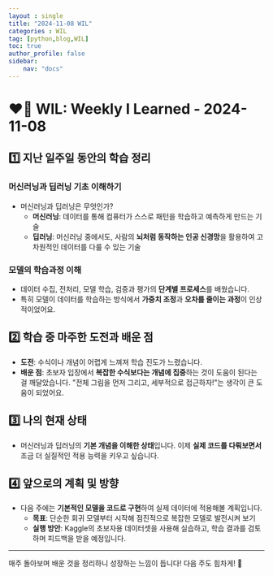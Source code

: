 ```yaml
---
layout : single
title: "2024-11-08 WIL"
categories : WIL
tag: [python,blog,WIL]
toc: true
author_profile: false
sidebar:
    nav: "docs"
---
```





# ❤️‍🔥 WIL: Weekly I Learned - 2024-11-08

## 1️⃣ 지난 일주일 동안의 학습 정리

### 머신러닝과 딥러닝 기초 이해하기
- 머신러닝과 딥러닝은 무엇인가?
  - **머신러닝**: 데이터를 통해 컴퓨터가 스스로 패턴을 학습하고 예측하게 만드는 기술
  - **딥러닝**: 머신러닝 중에서도, 사람의 **뇌처럼 동작하는 인공 신경망**을 활용하여 고차원적인 데이터를 다룰 수 있는 기술
  
### 모델의 학습과정 이해
- 데이터 수집, 전처리, 모델 학습, 검증과 평가의 **단계별 프로세스**를 배웠습니다.
- 특히 모델이 데이터를 학습하는 방식에서 **가중치 조정**과 **오차를 줄이는 과정**이 인상적이었어요.

## 2️⃣ 학습 중 마주한 도전과 배운 점

- **도전**: 수식이나 개념이 어렵게 느껴져 학습 진도가 느렸습니다.
- **배운 점**: 초보자 입장에서 **복잡한 수식보다는 개념에 집중**하는 것이 도움이 된다는 걸 깨달았습니다. "전체 그림을 먼저 그리고, 세부적으로 접근하자!"는 생각이 큰 도움이 되었어요.

## 3️⃣ 나의 현재 상태

- 머신러닝과 딥러닝의 **기본 개념을 이해한 상태**입니다. 이제 **실제 코드를 다뤄보면서** 조금 더 실질적인 적용 능력을 키우고 싶습니다.

## 4️⃣ 앞으로의 계획 및 방향

- 다음 주에는 **기본적인 모델을 코드로 구현**하여 실제 데이터에 적용해볼 계획입니다.
  - **목표**: 단순한 회귀 모델부터 시작해 점진적으로 복잡한 모델로 발전시켜 보기
  - **실행 방안**: Kaggle의 초보자용 데이터셋을 사용해 실습하고, 학습 결과를 검토하며 피드백을 받을 예정입니다.

---

매주 돌아보며 배운 것을 정리하니 성장하는 느낌이 듭니다! 다음 주도 힘차게! 🚀
